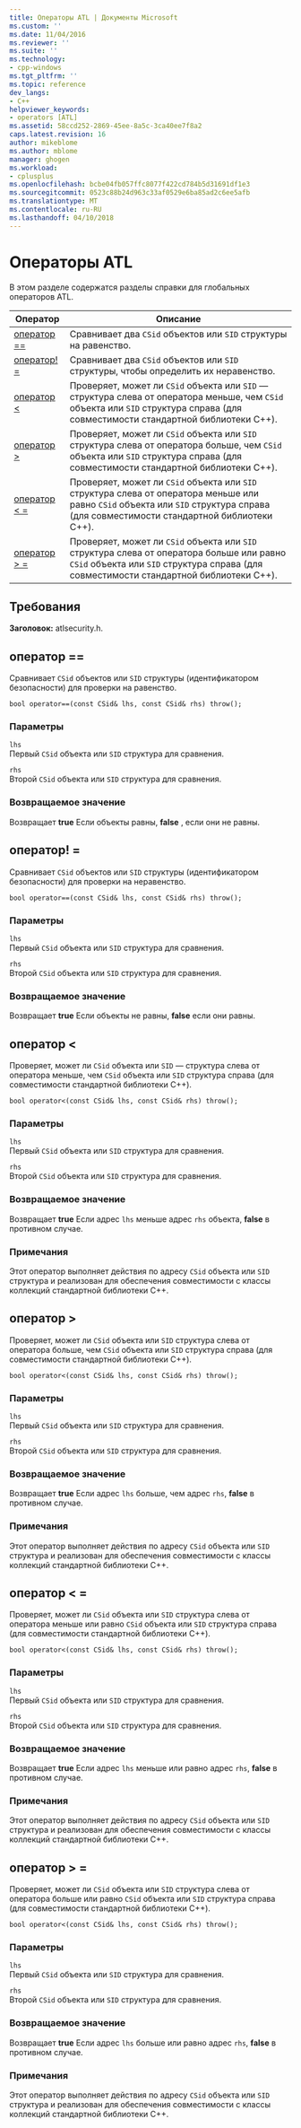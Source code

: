 ```yaml
---
title: Операторы ATL | Документы Microsoft
ms.custom: ''
ms.date: 11/04/2016
ms.reviewer: ''
ms.suite: ''
ms.technology:
- cpp-windows
ms.tgt_pltfrm: ''
ms.topic: reference
dev_langs:
- C++
helpviewer_keywords:
- operators [ATL]
ms.assetid: 58ccd252-2869-45ee-8a5c-3ca40ee7f8a2
caps.latest.revision: 16
author: mikeblome
ms.author: mblome
manager: ghogen
ms.workload:
- cplusplus
ms.openlocfilehash: bcbe04fb057ffc8077f422cd784b5d31691df1e3
ms.sourcegitcommit: 0523c88b24d963c33af0529e6ba85ad2c6ee5afb
ms.translationtype: MT
ms.contentlocale: ru-RU
ms.lasthandoff: 04/10/2018
---
```

# <a name="atl-operators"></a>Операторы ATL
В этом разделе содержатся разделы справки для глобальных операторов ATL.  
  
|Оператор|Описание|  
|--------------|-----------------|  
|[оператор ==](#operator_eq_eq)|Сравнивает два `CSid` объектов или `SID` структуры на равенство.|  
|[оператор! =](#operator_neq)|Сравнивает два `CSid` объектов или `SID` структуры, чтобы определить их неравенство.|  
|[оператор <](#operator_lt)|Проверяет, может ли `CSid` объекта или `SID` — структура слева от оператора меньше, чем `CSid` объекта или `SID` структура справа (для совместимости стандартной библиотеки C++).|  
|[оператор >](#operator_gt)|Проверяет, может ли `CSid` объекта или `SID` структура слева от оператора больше, чем `CSid` объекта или `SID` структура справа (для совместимости стандартной библиотеки C++).|  
|[оператор < =](#operator_lt__eq)|Проверяет, может ли `CSid` объекта или `SID` структура слева от оператора меньше или равно `CSid` объекта или `SID` структура справа (для совместимости стандартной библиотеки C++).|  
|[оператор > =](#operator_gt__eq)|Проверяет, может ли `CSid` объекта или `SID` структура слева от оператора больше или равно `CSid` объекта или `SID` структура справа (для совместимости стандартной библиотеки C++).|  
  
## <a name="requirements"></a>Требования  
 **Заголовок:** atlsecurity.h.  
  
##  <a name="operator_eq_eq"></a>  оператор ==  
 Сравнивает `CSid` объектов или `SID` структуры (идентификатором безопасности) для проверки на равенство.  
  
```   
bool operator==(const CSid& lhs, const CSid& rhs) throw(); 
```  
  
### <a name="parameters"></a>Параметры  
 `lhs`  
 Первый `CSid` объекта или `SID` структура для сравнения.  
  
 `rhs`  
 Второй `CSid` объекта или `SID` структура для сравнения.  
  
### <a name="return-value"></a>Возвращаемое значение  
 Возвращает **true** Если объекты равны, **false** , если они не равны.  
  
##  <a name="operator_neq"></a>  оператор! =  
 Сравнивает `CSid` объектов или `SID` структуры (идентификатором безопасности) для проверки на неравенство.  
  
```   
bool operator==(const CSid& lhs, const CSid& rhs) throw(); 
```  
  
### <a name="parameters"></a>Параметры  
 `lhs`  
 Первый `CSid` объекта или `SID` структура для сравнения.  
  
 `rhs`  
 Второй `CSid` объекта или `SID` структура для сравнения.  
  
### <a name="return-value"></a>Возвращаемое значение  
 Возвращает **true** Если объекты не равны, **false** если они равны.  
  
##  <a name="operator_lt"></a>  оператор <  
 Проверяет, может ли `CSid` объекта или `SID` — структура слева от оператора меньше, чем `CSid` объекта или `SID` структура справа (для совместимости стандартной библиотеки C++).  
  
```   
bool operator<(const CSid& lhs, const CSid& rhs) throw(); 
```  
  
### <a name="parameters"></a>Параметры  
 `lhs`  
 Первый `CSid` объекта или `SID` структура для сравнения.  
  
 `rhs`  
 Второй `CSid` объекта или `SID` структура для сравнения.  
  
### <a name="return-value"></a>Возвращаемое значение  
 Возвращает **true** Если адрес `lhs` меньше адрес `rhs` объекта, **false** в противном случае.  
  
### <a name="remarks"></a>Примечания  
 Этот оператор выполняет действия по адресу `CSid` объекта или `SID` структура и реализован для обеспечения совместимости с классы коллекций стандартной библиотеки C++.  
  
##  <a name="operator_gt"></a>  оператор >  
 Проверяет, может ли `CSid` объекта или `SID` структура слева от оператора больше, чем `CSid` объекта или `SID` структура справа (для совместимости стандартной библиотеки C++).  
  
```   
bool operator<(const CSid& lhs, const CSid& rhs) throw(); 
```  
  
### <a name="parameters"></a>Параметры  
 `lhs`  
 Первый `CSid` объекта или `SID` структура для сравнения.  
  
 `rhs`  
 Второй `CSid` объекта или `SID` структура для сравнения.  
  
### <a name="return-value"></a>Возвращаемое значение  
 Возвращает **true** Если адрес `lhs` больше, чем адрес `rhs`, **false** в противном случае.  
  
### <a name="remarks"></a>Примечания  
 Этот оператор выполняет действия по адресу `CSid` объекта или `SID` структура и реализован для обеспечения совместимости с классы коллекций стандартной библиотеки C++.  
  
##  <a name="operator_lt__eq"></a>  оператор < =  
 Проверяет, может ли `CSid` объекта или `SID` структура слева от оператора меньше или равно `CSid` объекта или `SID` структура справа (для совместимости стандартной библиотеки C++).  
  
```   
bool operator<(const CSid& lhs, const CSid& rhs) throw(); 
```  
  
### <a name="parameters"></a>Параметры  
 `lhs`  
 Первый `CSid` объекта или `SID` структура для сравнения.  
  
 `rhs`  
 Второй `CSid` объекта или `SID` структура для сравнения.  
  
### <a name="return-value"></a>Возвращаемое значение  
 Возвращает **true** Если адрес `lhs` меньше или равно адрес `rhs`, **false** в противном случае.  
  
### <a name="remarks"></a>Примечания  
 Этот оператор выполняет действия по адресу `CSid` объекта или `SID` структура и реализован для обеспечения совместимости с классы коллекций стандартной библиотеки C++.  
  
##  <a name="operator_gt__eq"></a>  оператор > =  
 Проверяет, может ли `CSid` объекта или `SID` структура слева от оператора больше или равно `CSid` объекта или `SID` структура справа (для совместимости стандартной библиотеки C++).  
  
```   
bool operator<(const CSid& lhs, const CSid& rhs) throw(); 
```  
  
### <a name="parameters"></a>Параметры  
 `lhs`  
 Первый `CSid` объекта или `SID` структура для сравнения.  
  
 `rhs`  
 Второй `CSid` объекта или `SID` структура для сравнения.  
  
### <a name="return-value"></a>Возвращаемое значение  
 Возвращает **true** Если адрес `lhs` больше или равно адрес `rhs`, **false** в противном случае.  
  
### <a name="remarks"></a>Примечания  
 Этот оператор выполняет действия по адресу `CSid` объекта или `SID` структура и реализован для обеспечения совместимости с классы коллекций стандартной библиотеки C++.



